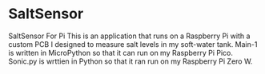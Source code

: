 # SaltSensor
SaltSensor For Pi
This is an application that runs on a Raspberry Pi with a custom PCB I designed to measure salt levels in my soft-water tank. Main-1 is written in MicroPython so that it can run on my Raspberry Pi Pico.
Sonic.py is wrttien in Python so that it ran run on my Raspberry Pi Zero W.
